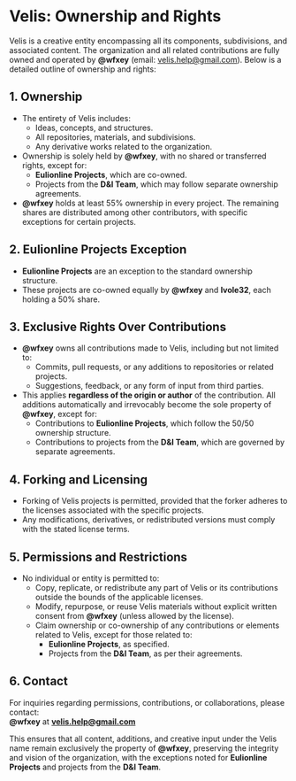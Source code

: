 # Velis: Ownership and Rights  

Velis is a creative entity encompassing all its components, subdivisions, and associated content. The organization and all related contributions are fully owned and operated by **@wfxey** (email: velis.help@gmail.com). Below is a detailed outline of ownership and rights:  

## 1. **Ownership**  
- The entirety of Velis includes:  
  - Ideas, concepts, and structures.  
  - All repositories, materials, and subdivisions.  
  - Any derivative works related to the organization.  
- Ownership is solely held by **@wfxey**, with no shared or transferred rights, except for:  
  - **Eulionline Projects**, which are co-owned.  
  - Projects from the **D&I Team**, which may follow separate ownership agreements.  
- **@wfxey** holds at least 55% ownership in every project. The remaining shares are distributed among other contributors, with specific exceptions for certain projects.  

## 2. **Eulionline Projects Exception**  
- **Eulionline Projects** are an exception to the standard ownership structure.  
- These projects are co-owned equally by **@wfxey** and **Ivole32**, each holding a 50% share.  

## 3. **Exclusive Rights Over Contributions**  
- **@wfxey** owns all contributions made to Velis, including but not limited to:  
  - Commits, pull requests, or any additions to repositories or related projects.  
  - Suggestions, feedback, or any form of input from third parties.  
- This applies **regardless of the origin or author** of the contribution. All additions automatically and irrevocably become the sole property of **@wfxey**, except for:  
  - Contributions to **Eulionline Projects**, which follow the 50/50 ownership structure.  
  - Contributions to projects from the **D&I Team**, which are governed by separate agreements.  

## 4. **Forking and Licensing**  
- Forking of Velis projects is permitted, provided that the forker adheres to the licenses associated with the specific projects.  
- Any modifications, derivatives, or redistributed versions must comply with the stated license terms.  

## 5. **Permissions and Restrictions**  
- No individual or entity is permitted to:  
  - Copy, replicate, or redistribute any part of Velis or its contributions outside the bounds of the applicable licenses.  
  - Modify, repurpose, or reuse Velis materials without explicit written consent from **@wfxey** (unless allowed by the license).  
  - Claim ownership or co-ownership of any contributions or elements related to Velis, except for those related to:  
    - **Eulionline Projects**, as specified.  
    - Projects from the **D&I Team**, as per their agreements.  

## 6. **Contact**  
For inquiries regarding permissions, contributions, or collaborations, please contact:  
**@wfxey** at **velis.help@gmail.com**  

This ensures that all content, additions, and creative input under the Velis name remain exclusively the property of **@wfxey**, preserving the integrity and vision of the organization, with the exceptions noted for **Eulionline Projects** and projects from the **D&I Team**.  
